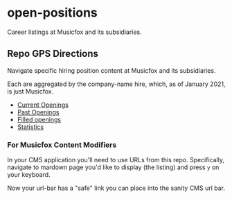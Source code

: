 # open-positions
Career listings at Musicfox and its subsidiaries.

## Repo GPS Directions

Navigate specific hiring position content at Musicfox and its subsidiaries.

Each are aggregated by the company-name hire, which, as of January 2021, is just Musicfox.

- [Current Openings](/current)
- [Past Openings](/past)
- [Filled openings](/filled)
- [Statistics](/stats)

### For Musicfox Content Modifiers

In your CMS application you'll need to use URLs from this repo. Specifically, 
navigate to mardown page you'd like to display (the listing) and press `y` on your
keyboard. 

Now your url-bar has a "safe" link you can place into the sanity CMS url bar.



